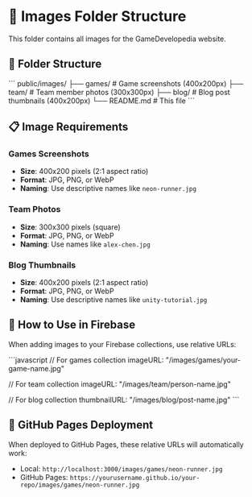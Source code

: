 # 📸 Images Folder Structure

This folder contains all images for the GameDevelopedia website.

## 📁 Folder Structure

\`\`\`
public/images/
├── games/          # Game screenshots (400x200px)
├── team/           # Team member photos (300x300px)
├── blog/           # Blog post thumbnails (400x200px)
└── README.md       # This file
\`\`\`

## 📋 Image Requirements

### Games Screenshots
- **Size**: 400x200 pixels (2:1 aspect ratio)
- **Format**: JPG, PNG, or WebP
- **Naming**: Use descriptive names like `neon-runner.jpg`

### Team Photos
- **Size**: 300x300 pixels (square)
- **Format**: JPG, PNG, or WebP
- **Naming**: Use names like `alex-chen.jpg`

### Blog Thumbnails
- **Size**: 400x200 pixels (2:1 aspect ratio)
- **Format**: JPG, PNG, or WebP
- **Naming**: Use descriptive names like `unity-tutorial.jpg`

## 🔗 How to Use in Firebase

When adding images to your Firebase collections, use relative URLs:

\`\`\`javascript
// For games collection
imageURL: "/images/games/your-game-name.jpg"

// For team collection
imageURL: "/images/team/person-name.jpg"

// For blog collection
thumbnailURL: "/images/blog/post-name.jpg"
\`\`\`

## 🚀 GitHub Pages Deployment

When deployed to GitHub Pages, these relative URLs will automatically work:
- Local: `http://localhost:3000/images/games/neon-runner.jpg`
- GitHub Pages: `https://yourusername.github.io/your-repo/images/games/neon-runner.jpg`
